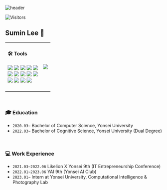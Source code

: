 <div align="left">

<!--  Header  -->
![header](https://capsule-render.vercel.app/api?type=waving&color=gradient&height=120&animation=fadeIn&section=footer&text=🚗🚘🚛&fontAlign=70)

  
<!--  Badge  -->
![Visitors](https://api.visitorbadge.io/api/daily?path=smmin21&label=VISITORS&countColor=%23f47373)
<!--
[![Twitter Badge](https://img.shields.io/badge/Twitter-Profile-informational?style=flat&logo=twitter&logoColor=white&color=1CA2F1)](https://twitter.com/BraydonCoyer)
[![LinkedIn Badge](https://img.shields.io/badge/LinkedIn-Profile-informational?style=flat&logo=linkedin&logoColor=white&color=0D76A8)](https://www.linkedin.com/in/braydon-coyer/)
[![CodePen Badge](https://img.shields.io/badge/CodePen-Profile-informational?style=flat&logo=codepen&logoColor=white&color=black)](https://codepen.io/braydoncoyer)
-->


## Sumin Lee 👋 

<table>
  <tr>
    <td align="left">
      <!-- Left column: Tools badges -->
      <h4> 🛠️ Tools </h4>
      <img src="https://img.shields.io/badge/Java-007396?style=for-the-badge&logo=Java&logoColor=white"> 
      <img src="https://img.shields.io/badge/Spring Boot-6DB33F?style=for-the-badge&logo=spring boot&logoColor=white"> 
      <img src="https://img.shields.io/badge/python-3776AB?style=for-the-badge&logo=python&logoColor=white"> 
      <img src="https://img.shields.io/badge/django-092E20?style=for-the-badge&logo=django&logoColor=white"> 
      <img src="https://img.shields.io/badge/linux-FCC624?style=for-the-badge&logo=linux&logoColor=black"> 
      <br>
      <img src="https://img.shields.io/badge/PyTorch-EE4C2C?style=flat-square&logo=pytorch&logoColor=white">
      <img src="https://img.shields.io/badge/NumPy-013243?style=flat-square&logo=numpy&logoColor=white">
      <img src="https://img.shields.io/badge/OpenCV-5C3EE8?style=flat-square&logo=opencv&logoColor=white"> 
      <img src="https://img.shields.io/badge/Jypyter-F37626?style=flat-square&logo=jupyter&logoColor=white"> 
      <img src="https://img.shields.io/badge/Docker-2496ED?style=flat-square&logo=docker&logoColor=white"> 
      <br>
      <img src="https://img.shields.io/badge/html5-E34F26?style=flat-square&logo=html5&logoColor=white"> 
      <img src="https://img.shields.io/badge/css-1572B6?style=flat-square&logo=css3&logoColor=white"> 
      <img src="https://img.shields.io/badge/javascript-F7DF1E?style=flat-square&logo=javascript&logoColor=black"> 
      <img src="https://img.shields.io/badge/bootstrap-7952B3?style=flat-square&logo=bootstrap&logoColor=white">
      <br><br>
    </td>
    <td align="right">
      <!-- Right column: Image link -->
      <a href="s">
        <img src="https://github-readme-stats.vercel.app/api/top-langs/?username=smmin21&exclude_repo=smmin21.github.io&layout=compact&theme=tokyonight" />
      </a>
    </td>
  </tr>
</table>
<br>

### 🎓 Education
* `2020.03~` Bachelor of Computer Science, Yonsei University
* `2022.03~` Bachelor of Cognitive Science, Yonsei University (Dual Degree)
<br>

### 💻 Work Experience
* `2021.03~2022.06` Likelion X Yonsei 9th (IT Entrepreneurship Conference)
* `2022.01~2023.06` YAI 9th (Yonsei AI Club)
* `2023.01~` Intern at Yonsei University, Computational Intelligence & Photography Lab



</div>

<!--
**smmin21/smmin21** is a ✨ _special_ ✨ repository because its `README.md` (this file) appears on your GitHub profile.

Here are some ideas to get you started:

- 🔭 I’m currently working on ...
- 🌱 I’m currently learning ...
- 👯 I’m looking to collaborate on ...
- 🤔 I’m looking for help with ...
- 💬 Ask me about ...
- 📫 How to reach me: ...
- 😄 Pronouns: ...
- ⚡ Fun fact: ...
-->
